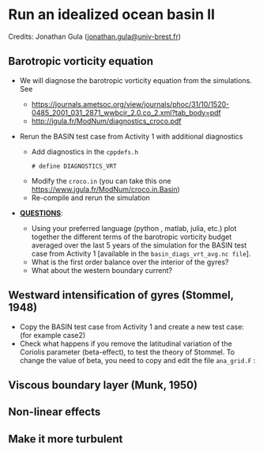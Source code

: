 # Run an idealized ocean basin II
Credits: Jonathan Gula (jonathan.gula@univ-brest.fr)

## Barotropic vorticity equation

  * We will diagnose the barotropic vorticity equation from the simulations. See
    * https://journals.ametsoc.org/view/journals/phoc/31/10/1520-0485_2001_031_2871_wwbcir_2.0.co_2.xml?tab_body=pdf
    * http://jgula.fr/ModNum/diagnostics_croco.pdf

  * Rerun the BASIN test case from Activity 1 with additional diagnostics
      * Add diagnostics in the ```cppdefs.h```
        ```
        # define DIAGNOSTICS_VRT
        ```
      * Modify the ```croco.in``` (you can take this one https://www.jgula.fr/ModNum/croco.in.Basin)
      * Re-compile and rerun the simulation

  * <ins>**QUESTIONS**</ins>:
      * Using your preferred language (python , matlab, julia, etc.) plot together the different terms of the barotropic vorticity budget averaged over the last 5 years of the simulation for the BASIN test case from Activity 1 [available in the ```basin_diags_vrt_avg.nc file```].
      * What is the first order balance over the interior of the gyres?
      * What about the western boundary current?
   
 ## Westward intensification of gyres (Stommel, 1948)
  * Copy the BASIN test case from Activity 1 and create a new test case: (for example case2)
  * Check what happens if you remove the latitudinal variation of the Coriolis parameter (beta-effect), to test the theory of Stommel. To change the value of beta, you need to copy and edit the file ```ana_grid.F``` :
    

 ## Viscous boundary layer (Munk, 1950)

 ## Non-linear effects

 ## Make it more turbulent

